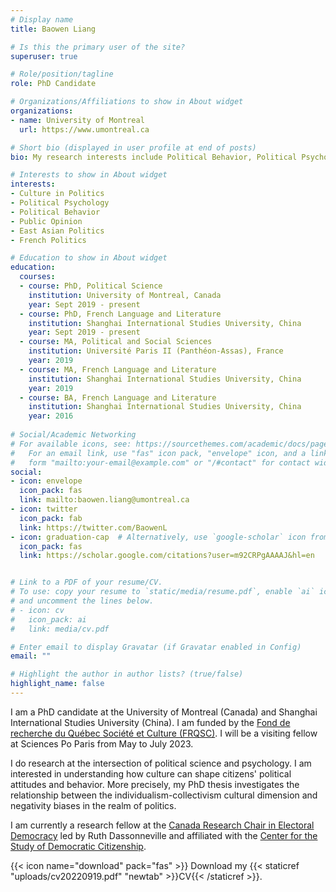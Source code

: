 ```yaml
---
# Display name
title: Baowen Liang

# Is this the primary user of the site?
superuser: true

# Role/position/tagline
role: PhD Candidate

# Organizations/Affiliations to show in About widget
organizations:
- name: University of Montreal
  url: https://www.umontreal.ca

# Short bio (displayed in user profile at end of posts)
bio: My research interests include Political Behavior, Political Psycholgy, Public Opinion, East Asian Politics, and French Politics.

# Interests to show in About widget
interests:
- Culture in Politics
- Political Psychology
- Political Behavior
- Public Opinion
- East Asian Politics
- French Politics

# Education to show in About widget
education:
  courses:
  - course: PhD, Political Science
    institution: University of Montreal, Canada
    year: Sept 2019 - present
  - course: PhD, French Language and Literature
    institution: Shanghai International Studies University, China
    year: Sept 2019 - present
  - course: MA, Political and Social Sciences
    institution: Université Paris II (Panthéon-Assas), France
    year: 2019
  - course: MA, French Language and Literature
    institution: Shanghai International Studies University, China
    year: 2019
  - course: BA, French Language and Literature
    institution: Shanghai International Studies University, China
    year: 2016  
    
# Social/Academic Networking
# For available icons, see: https://sourcethemes.com/academic/docs/page-builder/#icons
#   For an email link, use "fas" icon pack, "envelope" icon, and a link in the
#   form "mailto:your-email@example.com" or "/#contact" for contact widget.
social:
- icon: envelope
  icon_pack: fas
  link: mailto:baowen.liang@umontreal.ca
- icon: twitter
  icon_pack: fab
  link: https://twitter.com/BaowenL
- icon: graduation-cap  # Alternatively, use `google-scholar` icon from `ai` icon pack
  icon_pack: fas
  link: https://scholar.google.com/citations?user=m92CRPgAAAAJ&hl=en


# Link to a PDF of your resume/CV.
# To use: copy your resume to `static/media/resume.pdf`, enable `ai` icons in `params.toml`, 
# and uncomment the lines below.
# - icon: cv
#   icon_pack: ai
#   link: media/cv.pdf

# Enter email to display Gravatar (if Gravatar enabled in Config)
email: ""

# Highlight the author in author lists? (true/false)
highlight_name: false
---
```


I am a PhD candidate at the University of Montreal (Canada) and Shanghai International Studies University (China). I am funded by the [Fond de recherche du Québec Société et Culture (FRQSC)](http://www.frqsc.gouv.qc.ca/en/). I will be a visiting fellow at Sciences Po Paris from May to July 2023.

I do research at the intersection of political science and psychology. I am interested in understanding how culture can shape citizens' political attitudes and behavior. More precisely, my PhD thesis investigates the relationship between the individualism-collectivism cultural dimension and negativity biases in the realm of politics.

I am currently a research fellow at the [Canada Research Chair in Electoral Democracy](https://www.chairedemocratie.com) led by Ruth Dassonneville and affiliated with the [Center for the Study of Democratic Citizenship](https://csdc-cecd.ca).

{{< icon name="download" pack="fas" >}} Download my {{< staticref "uploads/cv20220919.pdf" "newtab" >}}CV{{< /staticref >}}.
